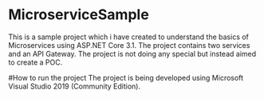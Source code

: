# MicroserviceSample
This is a sample project which i have created to understand the basics of Microservices using ASP.NET Core 3.1. The project contains two services
and an API Gateway. The project is not doing any special but instead aimed to create a POC.

#How to run the project
The project is being developed using Microsoft Visual Studio 2019 (Community Edition). 

